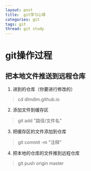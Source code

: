 ```yaml
---
layout: post
title:  git学习心得
categories: git
tags: git
thread: git study
---
```


# git操作过程
## 把本地文件推送到远程仓库

 1. 进到的仓库（你要进行修改的）
 > cd dlmdlm.github.io

 2. 添加文件到缓存区
 > git add "路径/文件名"

 3. 把缓存区的文件添加到仓库
 > git commit -m "注释"
 
 4. 把本地的仓库的文件推到远程仓库
> git push origin master
